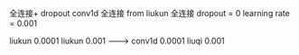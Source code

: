 全连接+ dropout
conv1d
全连接 from liukun
全连接 dropout = 0
learning rate = 0.001


liukun 0.0001
liukun  0.001  ---> conv1d 0.0001
liuqi 0.001


<!--stackedit_data:
eyJoaXN0b3J5IjpbODY0ODk2OTg2XX0=
-->